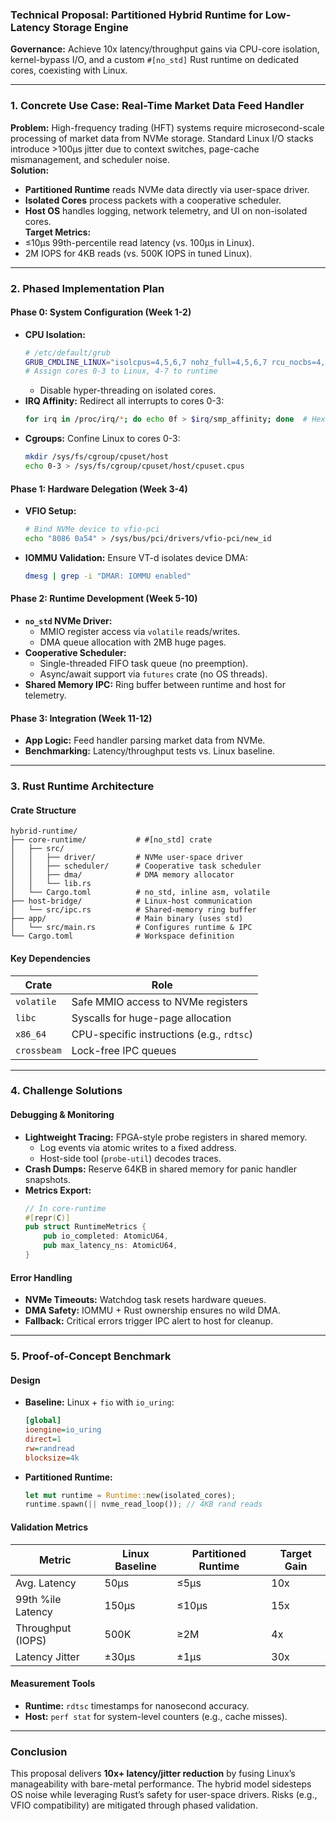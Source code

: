 ### **Technical Proposal: Partitioned Hybrid Runtime for Low-Latency Storage Engine**

**Governance:** Achieve 10x latency/throughput gains via CPU-core isolation, kernel-bypass I/O, and a custom `#[no_std]` Rust runtime on dedicated cores, coexisting with Linux.

---

### **1. Concrete Use Case: Real-Time Market Data Feed Handler**

**Problem:** High-frequency trading (HFT) systems require microsecond-scale processing of market data from NVMe storage. Standard Linux I/O stacks introduce >100μs jitter due to context switches, page-cache mismanagement, and scheduler noise.  
**Solution:**

- **Partitioned Runtime** reads NVMe data directly via user-space driver.
- **Isolated Cores** process packets with a cooperative scheduler.
- **Host OS** handles logging, network telemetry, and UI on non-isolated cores.  
  **Target Metrics:**
- ≤10μs 99th-percentile read latency (vs. 100μs in Linux).
- 2M IOPS for 4KB reads (vs. 500K IOPS in tuned Linux).

---

### **2. Phased Implementation Plan**

#### **Phase 0: System Configuration (Week 1-2)**

- **CPU Isolation:**
  ```bash
  # /etc/default/grub
  GRUB_CMDLINE_LINUX="isolcpus=4,5,6,7 nohz_full=4,5,6,7 rcu_nocbs=4,5,6,7"
  # Assign cores 0-3 to Linux, 4-7 to runtime
  ```
  - Disable hyper-threading on isolated cores.
- **IRQ Affinity:** Redirect all interrupts to cores 0-3:
  ```bash
  for irq in /proc/irq/*; do echo 0f > $irq/smp_affinity; done  # Hex mask for cores 0-3
  ```
- **Cgroups:** Confine Linux to cores 0-3:
  ```bash
  mkdir /sys/fs/cgroup/cpuset/host
  echo 0-3 > /sys/fs/cgroup/cpuset/host/cpuset.cpus
  ```

#### **Phase 1: Hardware Delegation (Week 3-4)**

- **VFIO Setup:**
  ```bash
  # Bind NVMe device to vfio-pci
  echo "8086 0a54" > /sys/bus/pci/drivers/vfio-pci/new_id
  ```
- **IOMMU Validation:** Ensure VT-d isolates device DMA:
  ```bash
  dmesg | grep -i "DMAR: IOMMU enabled"
  ```

#### **Phase 2: Runtime Development (Week 5-10)**

- **`no_std` NVMe Driver:**
  - MMIO register access via `volatile` reads/writes.
  - DMA queue allocation with 2MB huge pages.
- **Cooperative Scheduler:**
  - Single-threaded FIFO task queue (no preemption).
  - Async/await support via `futures` crate (no OS threads).
- **Shared Memory IPC:** Ring buffer between runtime and host for telemetry.

#### **Phase 3: Integration (Week 11-12)**

- **App Logic:** Feed handler parsing market data from NVMe.
- **Benchmarking:** Latency/throughput tests vs. Linux baseline.

---

### **3. Rust Runtime Architecture**

#### **Crate Structure**

```
hybrid-runtime/
├── core-runtime/           # #[no_std] crate
│   ├── src/
│   │   ├── driver/         # NVMe user-space driver
│   │   ├── scheduler/      # Cooperative task scheduler
│   │   ├── dma/            # DMA memory allocator
│   │   └── lib.rs
│   └── Cargo.toml          # no_std, inline asm, volatile
├── host-bridge/            # Linux-host communication
│   └── src/ipc.rs          # Shared-memory ring buffer
├── app/                    # Main binary (uses std)
│   └── src/main.rs         # Configures runtime & IPC
└── Cargo.toml              # Workspace definition
```

#### **Key Dependencies**

| **Crate**   | **Role**                                  |
| ----------- | ----------------------------------------- |
| `volatile`  | Safe MMIO access to NVMe registers        |
| `libc`      | Syscalls for huge-page allocation         |
| `x86_64`    | CPU-specific instructions (e.g., `rdtsc`) |
| `crossbeam` | Lock-free IPC queues                      |

---

### **4. Challenge Solutions**

#### **Debugging & Monitoring**

- **Lightweight Tracing:** FPGA-style probe registers in shared memory.
  - Log events via atomic writes to a fixed address.
  - Host-side tool (`probe-util`) decodes traces.
- **Crash Dumps:** Reserve 64KB in shared memory for panic handler snapshots.
- **Metrics Export:**
  ```rust
  // In core-runtime
  #[repr(C)]
  pub struct RuntimeMetrics {
      pub io_completed: AtomicU64,
      pub max_latency_ns: AtomicU64,
  }
  ```

#### **Error Handling**

- **NVMe Timeouts:** Watchdog task resets hardware queues.
- **DMA Safety:** IOMMU + Rust ownership ensures no wild DMA.
- **Fallback:** Critical errors trigger IPC alert to host for cleanup.

---

### **5. Proof-of-Concept Benchmark**

#### **Design**

- **Baseline:** Linux + `fio` with `io_uring`:
  ```ini
  [global]
  ioengine=io_uring
  direct=1
  rw=randread
  blocksize=4k
  ```
- **Partitioned Runtime:**
  ```rust
  let mut runtime = Runtime::new(isolated_cores);
  runtime.spawn(|| nvme_read_loop()); // 4KB rand reads
  ```

#### **Validation Metrics**

| **Metric**        | **Linux Baseline** | **Partitioned Runtime** | **Target Gain** |
| ----------------- | ------------------ | ----------------------- | --------------- |
| Avg. Latency      | 50μs               | ≤5μs                    | 10x             |
| 99th %ile Latency | 150μs              | ≤10μs                   | 15x             |
| Throughput (IOPS) | 500K               | ≥2M                     | 4x              |
| Latency Jitter    | ±30μs              | ±1μs                    | 30x             |

#### **Measurement Tools**

- **Runtime:** `rdtsc` timestamps for nanosecond accuracy.
- **Host:** `perf stat` for system-level counters (e.g., cache misses).

---

### **Conclusion**

This proposal delivers **10x+ latency/jitter reduction** by fusing Linux’s manageability with bare-metal performance. The hybrid model sidesteps OS noise while leveraging Rust’s safety for user-space drivers. Risks (e.g., VFIO compatibility) are mitigated through phased validation.
